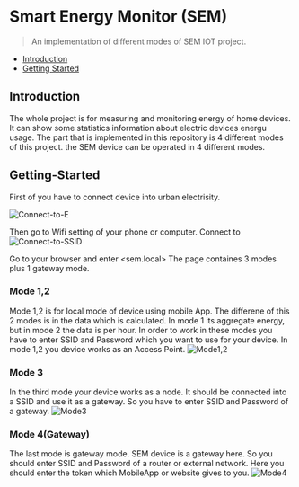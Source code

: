 # Smart Energy Monitor (SEM)
> An implementation of different modes of SEM IOT project.
* [Introduction](#Introduction)
* [Getting Started](#Getting-Started)


## Introduction
The whole project is for measuring and monitoring energy of home devices. It can show some statistics information about electric devices energu usage.
The part that is implemented in this repository is 4 different modes of this project. the SEM device can be operated in 4 different modes.

## Getting-Started
First of you have to connect device into urban electrisity.

![Connect-to-E](/Screenshots/Connect-to-E.png)


Then go to Wifi setting of your phone or computer. Connect to <ConfigMePlease>
![Connect-to-SSID](/Screenshots/Connect-to-Ssid.PNG)

Go to your browser and enter <sem.local>
The page containes 3 modes plus 1 gateway mode.
### Mode 1,2
Mode 1,2 is for local mode of device using mobile App. The differene of this 2 modes is in the data which is calculated.
In mode 1 its aggregate energy, but in mode 2 the data is per hour.
In order to work in these modes you have to enter SSID and Password which you want to use for your device. 
In mode 1,2 you device works as an Access Point.
![Mode1,2](/Screenshots/Mode1,2.PNG) 

### Mode 3
In the third mode your device works as a node. It should be connected into a SSID and use it as a gateway. So you have to enter SSID and Password of a gateway.
![Mode3](/Screenshots/Mode3.PNG)

### Mode 4(Gateway)
The last mode is gateway mode. SEM device is a gateway here. So you should enter SSID and Password of a router or external network.
Here you should enter the token which MobileApp or website gives to you.
![Mode4](/Screenshots/Mode4.PNG)
